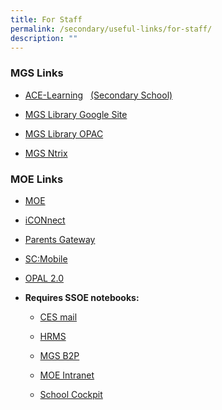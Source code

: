 ```yaml
---
title: For Staff
permalink: /secondary/useful-links/for-staff/
description: ""
---
```

### MGS Links

*   [ACE-Learning](https://www.ace-learning.com.sg/sys/index.html)   [(Secondary School)](https://www.ace-learning.com.sg/sys/index.html)

*   [MGS Library Google Site](https://sites.google.com/mgs.sch.edu.sg/mgslibrary/home?authuser=0)

*   [MGS Library OPAC](https://schoolibrary.moe.edu.sg/methodistgirls/cgi-bin/spydus.exe/MSGTRN/WPAC/HOME)

*   [MGS Ntrix](https://mgs.ntrix.sg/)

### MOE Links

*   [MOE](http://www.moe.gov.sg/)

*   [iCONnect](https://icon.moe.edu.sg/)

*   [Parents Gateway](https://pg.moe.edu.sg/)  

*   [SC:Mobile](https://scmobile.moe.edu.sg/login)

*   [OPAL 2.0](https://idm.opal2.moe.edu.sg/account/login?returnUrl=%2F)

*   **Requires SSOE notebooks:**

	*   [CES mail](https://mail.schools.gov.sg/)

	*   [HRMS](http://mgss-hrmssrv01.mgss.edu.sg/FeHR_MGS/eHR/eHRDefault.aspx) 

	*   [MGS B2P](http://mgss-procsrv01.mgss.edu.sg/login)

	*   [MOE Intranet](https://intranet.moe.gov.sg/Pages/Home.aspx)  

	*   [School Cockpit](https://schoolcockpit.moe.edu.sg/)